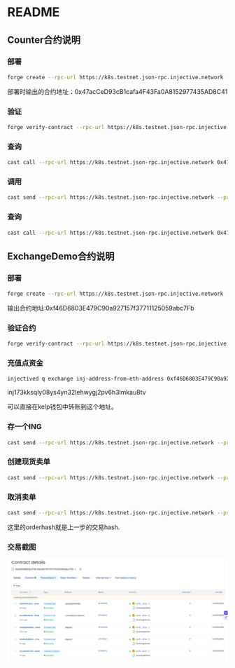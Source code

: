 # README

## Counter合约说明

### 部署

```sh
forge create --rpc-url https://k8s.testnet.json-rpc.injective.network --private-key ${PRIKEY} --broadcast src/Counter.sol:Counter
```

部署时输出的合约地址：0x47acCeD93cB1cafa4F43Fa0A8152977435AD8C41

### 验证

```sh
forge verify-contract --rpc-url https://k8s.testnet.json-rpc.injective.network --verifier blockscout --verifier-url 'https://testnet.blockscout-api.injective.network/api/' 0x47acCeD93cB1cafa4F43Fa0A8152977435AD8C41 src/Counter.sol:Counter
```

### 查询

```sh
cast call --rpc-url https://k8s.testnet.json-rpc.injective.network 0x47acCeD93cB1cafa4F43Fa0A8152977435AD8C41 "value()" 
```

### 调用

```sh
cast send --rpc-url https://k8s.testnet.json-rpc.injective.network --private-key ${PRIKEY} 0x47acCeD93cB1cafa4F43Fa0A8152977435AD8C41 "increment(uint256)" 4
```

### 查询

```sh
cast call --rpc-url https://k8s.testnet.json-rpc.injective.network 0x47acCeD93cB1cafa4F43Fa0A8152977435AD8C41 "value()" 
```

## ExchangeDemo合约说明

### 部署

```sh
forge create --rpc-url https://k8s.testnet.json-rpc.injective.network --private-key ${PRIKEY} --broadcast src/ExchangeDemo.sol:ExchangeDemo
```

输出合约地址:0xf46D6803E479C90a927157f37711125059abc7Fb

### 验证合约

```sh
forge verify-contract --rpc-url https://k8s.testnet.json-rpc.injective.network --verifier blockscout --verifier-url 'https://testnet.blockscout-api.injective.network/api/' 0xf46D6803E479C90a927157f37711125059abc7Fb src/ExchangeDemo.sol:ExchangeDemo
```

### 充值点资金

```sh
injectived q exchange inj-address-from-eth-address 0xf46D6803E479C90a927157f37711125059abc7Fb
```

inj173kksqly08ys4yn32lehwygj2pv6h3lmkau8tv

可以直接在kelp钱包中转账到这个地址。

### 存一个ING

```sh
cast send --rpc-url https://k8s.testnet.json-rpc.injective.network --private-key ${PRIKEY} 0xf46D6803E479C90a927157f37711125059abc7Fb "deposit(string,string,uint256)" "0xf46D6803E479C90a927157f37711125059abc7Fb000000000000000000000001" "inj" 1000000000000000000
```

### 创建现货卖单

```sh
cast send --rpc-url https://k8s.testnet.json-rpc.injective.network --private-key ${PRIKEY} 0xf46D6803E479C90a927157f37711125059abc7Fb "createSpotLimitOrder((string,string,string,uint256,uint256,string,string,uint256))" '('0x0611780ba69656949525013d947713300f56c37b6175e02f26bffa495c3208fe','0xf46D6803E479C90a927157f37711125059abc7Fb000000000000000000000001','inj1zyg3zyg3zyg3zyg3zyg3zyg3zyg3zyg3t5qxqh',40, 1,"my-order-001","sell", 0)'
```

### 取消卖单

```sh
cast send --rpc-url https://k8s.testnet.json-rpc.injective.network --private-key ${PRIKEY} 0xf46D6803E479C90a927157f37711125059abc7Fb "cancelSpotOrder(string,string,string,string)" '0x0611780ba69656949525013d947713300f56c37b6175e02f26bffa495c3208fe' '0xf46D6803E479C90a927157f37711125059abc7Fb000000000000000000000001' '0xc499df8df064f66c2dea1d45da1606d5221c04aa67e6f4a342dc6926db1a97b6' "my-order-001"
```

这里的orderhash就是上一步的交易hash.

### 交易截图

![交易截图](./img/transferlist.png)